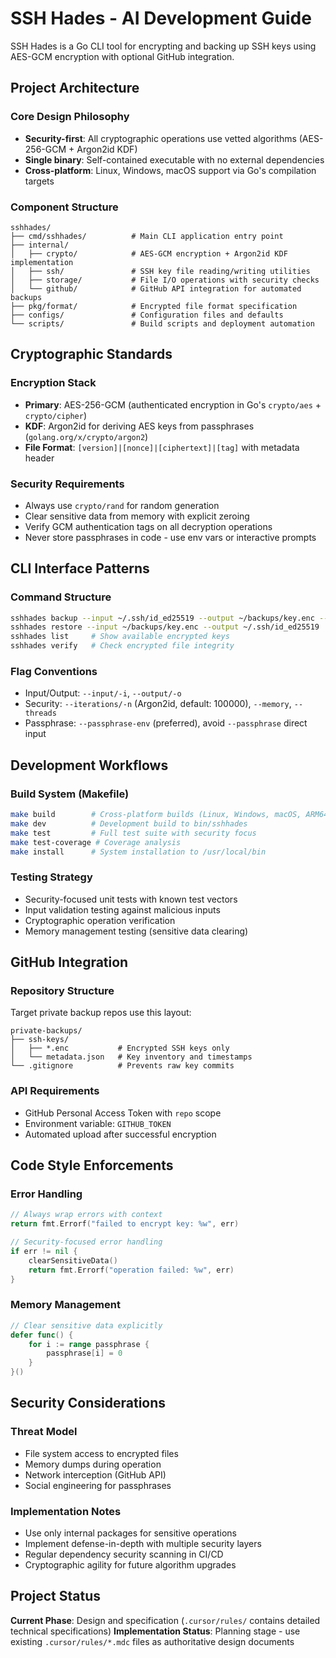 # SSH Hades - AI Development Guide

SSH Hades is a Go CLI tool for encrypting and backing up SSH keys using AES-GCM encryption with optional GitHub integration.

## Project Architecture

### Core Design Philosophy
- **Security-first**: All cryptographic operations use vetted algorithms (AES-256-GCM + Argon2id KDF)
- **Single binary**: Self-contained executable with no external dependencies
- **Cross-platform**: Linux, Windows, macOS support via Go's compilation targets

### Component Structure
```
sshhades/
├── cmd/sshhades/          # Main CLI application entry point
├── internal/
│   ├── crypto/            # AES-GCM encryption + Argon2id KDF implementation
│   ├── ssh/               # SSH key file reading/writing utilities
│   ├── storage/           # File I/O operations with security checks
│   └── github/            # GitHub API integration for automated backups
├── pkg/format/            # Encrypted file format specification
├── configs/               # Configuration files and defaults
└── scripts/               # Build scripts and deployment automation
```

## Cryptographic Standards

### Encryption Stack
- **Primary**: AES-256-GCM (authenticated encryption in Go's `crypto/aes` + `crypto/cipher`)
- **KDF**: Argon2id for deriving AES keys from passphrases (`golang.org/x/crypto/argon2`)
- **File Format**: `[version]|[nonce]|[ciphertext]|[tag]` with metadata header

### Security Requirements
- Always use `crypto/rand` for random generation
- Clear sensitive data from memory with explicit zeroing
- Verify GCM authentication tags on all decryption operations
- Never store passphrases in code - use env vars or interactive prompts

## CLI Interface Patterns

### Command Structure
```bash
sshhades backup --input ~/.ssh/id_ed25519 --output ~/backups/key.enc --comment "description"
sshhades restore --input ~/backups/key.enc --output ~/.ssh/id_ed25519
sshhades list     # Show available encrypted keys
sshhades verify   # Check encrypted file integrity
```

### Flag Conventions
- Input/Output: `--input/-i`, `--output/-o`
- Security: `--iterations/-n` (Argon2id, default: 100000), `--memory`, `--threads`
- Passphrase: `--passphrase-env` (preferred), avoid `--passphrase` direct input

## Development Workflows

### Build System (Makefile)
```bash
make build        # Cross-platform builds (Linux, Windows, macOS, ARM64)
make dev          # Development build to bin/sshhades
make test         # Full test suite with security focus
make test-coverage # Coverage analysis
make install      # System installation to /usr/local/bin
```

### Testing Strategy
- Security-focused unit tests with known test vectors
- Input validation testing against malicious inputs
- Cryptographic operation verification
- Memory management testing (sensitive data clearing)

## GitHub Integration

### Repository Structure
Target private backup repos use this layout:
```
private-backups/
├── ssh-keys/
│   ├── *.enc           # Encrypted SSH keys only
│   └── metadata.json   # Key inventory and timestamps
└── .gitignore          # Prevents raw key commits
```

### API Requirements
- GitHub Personal Access Token with `repo` scope
- Environment variable: `GITHUB_TOKEN`
- Automated upload after successful encryption

## Code Style Enforcements

### Error Handling
```go
// Always wrap errors with context
return fmt.Errorf("failed to encrypt key: %w", err)

// Security-focused error handling
if err != nil {
    clearSensitiveData()
    return fmt.Errorf("operation failed: %w", err)
}
```

### Memory Management
```go
// Clear sensitive data explicitly
defer func() {
    for i := range passphrase {
        passphrase[i] = 0
    }
}()
```

## Security Considerations

### Threat Model
- File system access to encrypted files
- Memory dumps during operation
- Network interception (GitHub API)
- Social engineering for passphrases

### Implementation Notes
- Use only internal packages for sensitive operations
- Implement defense-in-depth with multiple security layers
- Regular dependency security scanning in CI/CD
- Cryptographic agility for future algorithm upgrades

## Project Status
**Current Phase**: Design and specification (`.cursor/rules/` contains detailed technical specifications)
**Implementation Status**: Planning stage - use existing `.cursor/rules/*.mdc` files as authoritative design documents